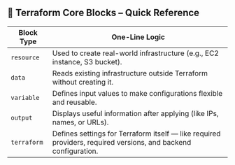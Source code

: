 ## 🧱 Terraform Core Blocks – Quick Reference

| Block Type   | One-Line Logic                                                                 |
|--------------|----------------------------------------------------------------------------------|
| `resource`   | Used to create real-world infrastructure (e.g., EC2 instance, S3 bucket).        |
| `data`       | Reads existing infrastructure outside Terraform without creating it.            |
| `variable`   | Defines input values to make configurations flexible and reusable.              |
| `output`     | Displays useful information after applying (like IPs, names, or URLs).          |
| `terraform`  | Defines settings for Terraform itself — like required providers, required versions, and backend configuration.        |
